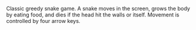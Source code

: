 Classic greedy snake game. A snake moves in the screen, grows the body by eating food, and dies if the head hit the walls or itself. Movement is controlled by four arrow keys.
